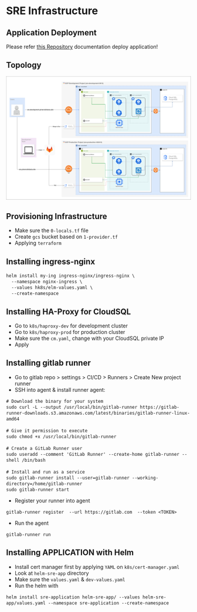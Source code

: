 # SRE Infrastructure

## Application Deployment
Please refer [this Repository](https://gitlab.com/pimenvibritania/sre) documentation deploy application!

## Topology
![Topology](sre.svg)

## Provisioning Infrastructure
- Make sure the `0-locals.tf` file
- Create `gcs` bucket based on `1-provider.tf`
- Applying `terraform`


## Installing ingress-nginx
```
helm install my-ing ingress-nginx/ingress-nginx \
  --namespace nginx-ingress \
  --values hk8s/elm-values.yaml \
  --create-namespace
```

## Installing HA-Proxy for CloudSQL
- Go to `k8s/haproxy-dev` for development cluster
- Go to `k8s/haproxy-prod` for production cluster
- Make sure the `cm.yaml`, change with your CloudSQL private IP
- Apply

## Installing gitlab runner
- Go to gitlab repo > settings > CI/CD > Runners > Create New project runner
- SSH into agent & install runner agent:
```
# Download the binary for your system
sudo curl -L --output /usr/local/bin/gitlab-runner https://gitlab-runner-downloads.s3.amazonaws.com/latest/binaries/gitlab-runner-linux-amd64

# Give it permission to execute
sudo chmod +x /usr/local/bin/gitlab-runner

# Create a GitLab Runner user
sudo useradd --comment 'GitLab Runner' --create-home gitlab-runner --shell /bin/bash

# Install and run as a service
sudo gitlab-runner install --user=gitlab-runner --working-directory=/home/gitlab-runner
sudo gitlab-runner start
```
- Register your runner into agent
```
gitlab-runner register  --url https://gitlab.com  --token <TOKEN>
```
- Run the agent
```
gitlab-runner run
```

## Installing APPLICATION with Helm
- Install cert manager first by applying `YAML` on `k8s/cert-manager.yaml`
- Look at `helm-sre-app` directory
- Make sure the `values.yaml` & `dev-values.yaml`
- Run the helm with
```
helm install sre-application helm-sre-app/ --values helm-sre-app/values.yaml --namespace sre-application --create-namespace
```